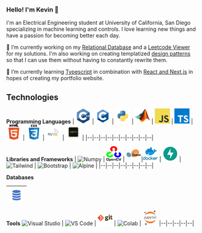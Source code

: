 ### Hello! I'm Kevin 👋

I'm an Electrical Engineering student at University of California, San Diego specializing in machine learning and controls. I love learning new things and have a passion for becoming better each day. 

🔭 I’m currently working on my [Relational Database](https://github.com/kevshin2002/Relational-Database) and a [Leetcode Viewer](https://github.com/kevshin2002/Coding-Journey/tree/main/Leetcode/Leetcode) for my solutions. I'm also working on creating templatized [design patterns](https://github.com/kevshin2002/Coding-Journey/tree/main/Patterns/Design/Creational) so that I can use them without having to constantly rewrite them. 

🌱 I’m currently learning [Typescript](https://github.com/kevshin2002/Coding-Journey/tree/main/Languages/Typescript) in combination with [React and Next.js](https://github.com/kevshin2002/Coding-Journey/tree/main/Languages/Next.js) in hopes of creating my portfolio website.

## Technologies
**Programming Languages**
| <img title="C++" alt="C++" width="40px" src="https://raw.githubusercontent.com/github/explore/master/topics/cpp/cpp.png" /> | <img alt="C" title="C" width="40px" src="https://raw.githubusercontent.com/github/explore/master/topics/c/c.png"> | <img title="Python" alt="Python" width="40px" src="https://raw.githubusercontent.com/github/explore/master/topics/python/python.png"> | <img title="MATLAB" alt="MATLAB" width="40px" src="https://raw.githubusercontent.com/github/explore/main/topics/matlab/matlab.png"> | <img alt="JS" title="JavaScript" width="40px" src="https://raw.githubusercontent.com/github/explore/master/topics/javascript/javascript.png"> | <img alt="Typescript" title="Typescript" width="40px" src="https://raw.githubusercontent.com/github/explore/main/topics/typescript/typescript.png"> | <img title="HTML5" alt="HTML5" width="40px" src="https://raw.githubusercontent.com/github/explore/main/topics/html/html.png"> | <img title="CSS3" alt="CSS3" width="40px" src="https://raw.githubusercontent.com/github/explore/main/topics/css/css.png"> | <img title="MySQL" alt="MySQL" width="40px" src="https://raw.githubusercontent.com/github/explore/main/topics/mysql/mysql.png"> | <img title="Assembly" alt="Assembly" width="40px" src="https://raw.githubusercontent.com/github/explore/main/topics/assembly/assembly.png"> |
|--|--|--|--|--|--|--|--|--|--|

**Libraries and Frameworks**
| <img title="Numpy" alt="Numpy" width="40px" src="https://upload.wikimedia.org/wikipedia/commons/3/31/NumPy_logo_2020.svg"> | <img title="OpenCV" alt="OpenCV" width="40px" src="https://raw.githubusercontent.com/github/explore/master/topics/opencv/opencv.png"> | <img title="Scikit-Learn" alt="Scikit Learn" width="40px" src="https://raw.githubusercontent.com/github/explore/master/topics/scikit-learn/scikit-learn.png">|<img title="Docker" alt="Docker" width="40px" src="https://raw.githubusercontent.com/github/explore/master/topics/docker/docker.png"> | <img title="FastAPI" alt="FastAPI" width="40px" src="https://raw.githubusercontent.com/github/explore/master/topics/fastapi/fastapi.png"> | <img title="Tailwind" alt="Tailwind" width="40px" src="https://tailwindcss.com/_next/static/media/tailwindcss-mark.3c5441fc7a190fb1800d4a5c7f07ba4b1345a9c8.svg"> | <img title="Bootstrap" alt="Bootstrap" width="40px" src="https://img.icons8.com/color/48/000000/bootstrap"> | <img title="Alpine" alt="Alpine" width="40px" src="https://icon.icepanel.io/Technology/png-shadow-512/Alpine.js.png"> |
|--|--|--|--|--|--|--|--|

**Databases**

| <img title="SQL" alt="SQL" width="40px" src="https://raw.githubusercontent.com/github/explore/master/topics/sql/sql.png"> |
|--|

**Tools**
<img title="Visual Studio" alt="Visual Studio" width="40px" src="https://img.icons8.com/color/48/000000/visual-studio.png"> | <img title="VS Code" alt="VS Code" width="40px" src="https://img.icons8.com/fluent/48/000000/visual-studio-code-2019.png"> | <img title="git" alt="git" width="40px" src="https://raw.githubusercontent.com/github/explore/master/topics/git/git.png"> | <img title="Google Colab" alt="Colab" width="40px" src="https://img.icons8.com/color/48/000000/google-colab.png"> | <img title="Jupyter Notebook" alt="Jupyter" width="40px" src="https://raw.githubusercontent.com/github/explore/master/topics/jupyter-notebook/jupyter-notebook.png"> 
|--|--|--|--|--|
